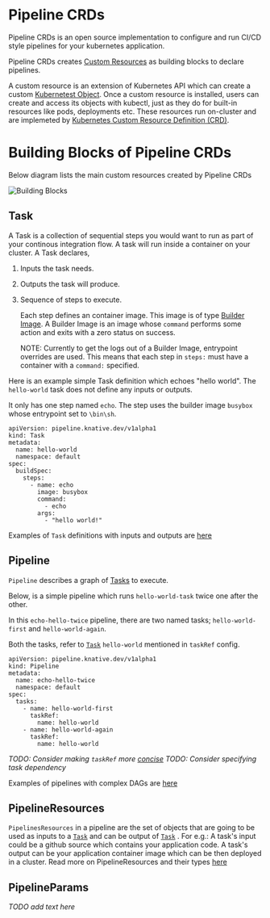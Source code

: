 # Pipeline CRDs
Pipeline CRDs is an open source implementation to configure and run CI/CD style pipelines for your kubernetes application.

Pipeline CRDs creates [Custom Resources](https://kubernetes.io/docs/concepts/extend-kubernetes/api-extension/custom-resources/) as building blocks to declare pipelines.

A custom resource is an extension of Kubernetes API which can create a custom [Kubernetest Object](https://kubernetes.io/docs/concepts/overview/working-with-objects/kubernetes-objects/#understanding-kubernetes-objects).
Once a custom resource is installed, users can create and access its objects with kubectl, just as they do for built-in resources like pods, deployments etc.
These resources run on-cluster and are implemeted by [Kubernetes Custom Resource Definition (CRD)](https://kubernetes.io/docs/concepts/extend-kubernetes/api-extension/custom-resources/#customresourcedefinitions).


# Building Blocks of Pipeline CRDs
Below diagram lists the main custom resources created by Pipeline CRDs

![Building Blocks](./docs/images/building-blocks.png)

## Task
A Task is a collection of sequential steps you would want to run as part of your continous integration flow.
A task will run inside a container on your cluster. A Task declares,
1. Inputs the task needs.
1. Outputs the task will produce.
1. Sequence of steps to execute.

   Each step defines an container image. This image is of type [Builder Image](https://github.com/knative/docs/blob/master/build/builder-contract.md).  A Builder Image is an image whose `command` performs some action and exits with a zero status on success.

   NOTE: Currently to get the logs out of a Builder Image, entrypoint overrides are used.  This means that each step in `steps:` must have a container with a `command:` specified.

Here is an example simple Task definition which echoes "hello world". The `hello-world` task does not define any inputs or outputs.

It only has one step named `echo`. The step uses the builder image `busybox` whose entrypoint set to `\bin\sh`.

```shell
apiVersion: pipeline.knative.dev/v1alpha1
kind: Task
metadata:
  name: hello-world
  namespace: default
spec:
  buildSpec:
    steps:
      - name: echo
        image: busybox
        command:
          - echo
        args:
          - "hello world!"
```
Examples of `Task` definitions with inputs and outputs are [here](./examples)

## Pipeline
`Pipeline` describes a graph of [Tasks](#Task) to execute.

Below, is a simple pipeline which runs `hello-world-task` twice one after the other.

In this `echo-hello-twice` pipeline, there are two named tasks; `hello-world-first` and `hello-world-again`.

Both the tasks, refer to [`Task`](#Task) `hello-world` mentioned in `taskRef` config.

```shell
apiVersion: pipeline.knative.dev/v1alpha1
kind: Pipeline
metadata:
  name: echo-hello-twice
  namespace: default
spec:
  tasks:
    - name: hello-world-first
      taskRef:
        name: hello-world
    - name: hello-world-again
      taskRef:
        name: hello-world
```
_TODO: Consider making `taskRef` more [concise](https://github.com/knative/build-pipeline/issues/138)_
_TODO: Consider specifying task dependency_

Examples of pipelines with complex DAGs are [here](./examples/pipelines)

## PipelineResources
`PipelinesResources` in a pipeline are the set of objects that are going to be used as inputs to a [`Task`](#Task) and can be output of [`Task`](#Task) .
For e.g.:
A task's input could be a github source which contains your application code.
A task's output can be your application container image which can be then deployed in a cluster.
Read more on PipelineResources and their types [here](./docs/pipeline-resources.md)


## PipelineParams
_TODO add text here_




